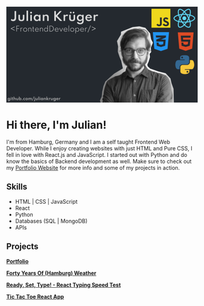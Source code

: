 ![Julian Krüger, Frontend Web Development](https://github.com/juliankruger/juliankruger/blob/main/github-banner.png)


# Hi there, I'm Julian!


I'm from Hamburg, Germany and I am a self taught Frontend Web Developer. While I enjoy creating websites with just HTML and Pure CSS, I fell in love with React.js and JavaScript. I started out with Python and do know the basics of Backend development as well. Make sure to check out my [Portfolio Website](https://www.iamjulian.de/) for more info and some of my projects in action.

## Skills

* HTML | CSS | JavaScript
* React
* Python
* Databases (SQL | MongoDB)
* APIs

## Projects

**[Portfolio](https://www.iamjulian.de/)**

**[Forty Years Of (Hamburg) Weather](https://fortyyearsofweather.netlify.app/)**

**[Ready, Set, Type! - React Typing Speed Test](https://readysettype.netlify.app/)**

**[Tic Tac Toe React App](https://click-tac-toe.netlify.app/)**
